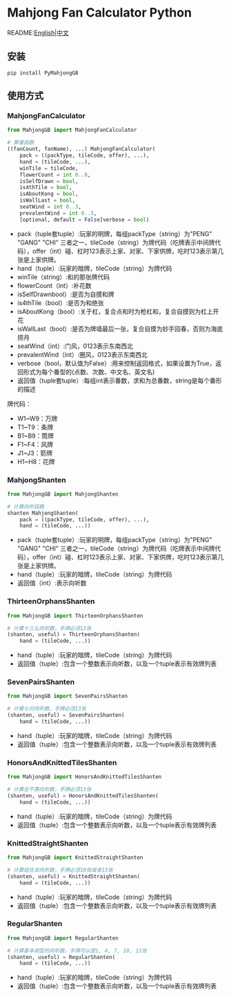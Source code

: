 Mahjong Fan Calculator Python
=====

README:[English](https://github.com/ailab-pku/PyMahjongGB/blob/master/README.md)|[中文](https://github.com/ailab-pku/PyMahjongGB/blob/master/README-zh.md)

## 安装
```pip install PyMahjongGB```

## 使用方式

### MahjongFanCalculator

```Python
from MahjongGB import MahjongFanCalculator

# 算番函数
((fanCount, fanName), ...) MahjongFanCalculator(
    pack = ((packType, tileCode, offer), ...),
    hand = (tileCode, ...),
    winTile = tileCode,
    flowerCount = int 0..8,
    isSelfDrawn = bool,
    is4thTile = bool,
    isAboutKong = bool,
    isWallLast = bool,
    seatWind = int 0..3,
    prevalentWind = int 0..3,
	[optional, default = False]verbose = bool)
```

- pack（tuple套tuple）:玩家的明牌，每组packType（string）为"PENG" "GANG" "CHI" 三者之一，tileCode（string）为牌代码（吃牌表示中间牌代码），offer（int）碰、杠时123表示上家、对家、下家供牌，吃时123表示第几张是上家供牌。
- hand（tuple）:玩家的暗牌，tileCode（string）为牌代码
- winTile（string）:和的那张牌代码
- flowerCount（int）:补花数
- isSelfDrawnbool）:是否为自摸和牌
- is4thTile（bool）:是否为和绝张
- isAboutKong（bool）:关于杠，复合点和时为枪杠和，复合自摸则为杠上开花
- isWallLast（bool）:是否为牌墙最后一张，复合自摸为妙手回春，否则为海底捞月
- seatWind（int）:门风，0123表示东南西北
- prevalentWind（int）:圈风，0123表示东南西北
- verbose（bool，默认值为False）:用来控制返回格式，如果设置为True，返回形式为每个番型的(点数、次数、中文名、英文名)
- 返回值（tuple套tuple）:每组int表示番数，求和为总番数，string是每个番形的描述

牌代码：
- W1~W9：万牌
- T1~T9：条牌
- B1~B9：筒牌
- F1~F4：风牌
- J1~J3：箭牌
- H1~H8：花牌


### MahjongShanten

```Python
from MahjongGB import MahjongShanten

# 计算向听函数
shanten MahjongShanten(
    pack = ((packType, tileCode, offer), ...),
    hand = (tileCode, ...))
```

- pack（tuple套tuple）:玩家的明牌，每组packType（string）为"PENG" "GANG" "CHI" 三者之一，tileCode（string）为牌代码（吃牌表示中间牌代码），offer（int）碰、杠时123表示上家、对家、下家供牌，吃时123表示第几张是上家供牌。
- hand（tuple）:玩家的暗牌，tileCode（string）为牌代码
- 返回值（int）:表示向听数

### ThirteenOrphansShanten

```Python
from MahjongGB import ThirteenOrphansShanten

# 计算十三幺向听数，手牌必须13张
(shanten, useful) = ThirteenOrphansShanten(
    hand = (tileCode, ...))
```

- hand（tuple）:玩家的暗牌，tileCode（string）为牌代码
- 返回值（tuple）:包含一个整数表示向听数，以及一个tuple表示有效牌列表

### SevenPairsShanten

```Python
from MahjongGB import SevenPairsShanten

# 计算七对向听数，手牌必须13张
(shanten, useful) = SevenPairsShanten(
    hand = (tileCode, ...))
```

- hand（tuple）:玩家的暗牌，tileCode（string）为牌代码
- 返回值（tuple）:包含一个整数表示向听数，以及一个tuple表示有效牌列表

### HonorsAndKnittedTilesShanten

```Python
from MahjongGB import HonorsAndKnittedTilesShanten

# 计算全不靠向听数，手牌必须13张
(shanten, useful) = HonorsAndKnittedTilesShanten(
    hand = (tileCode, ...))
```

- hand（tuple）:玩家的暗牌，tileCode（string）为牌代码
- 返回值（tuple）:包含一个整数表示向听数，以及一个tuple表示有效牌列表

### KnittedStraightShanten

```Python
from MahjongGB import KnittedStraightShanten

# 计算组合龙向听数，手牌必须10张或者13张
(shanten, useful) = KnittedStraightShanten(
    hand = (tileCode, ...))
```

- hand（tuple）:玩家的暗牌，tileCode（string）为牌代码
- 返回值（tuple）:包含一个整数表示向听数，以及一个tuple表示有效牌列表

### RegularShanten

```Python
from MahjongGB import RegularShanten

# 计算基本胡型的向听数，手牌可以是1, 4, 7, 10, 13张
(shanten, useful) = RegularShanten(
    hand = (tileCode, ...))
```

- hand（tuple）:玩家的暗牌，tileCode（string）为牌代码
- 返回值（tuple）:包含一个整数表示向听数，以及一个tuple表示有效牌列表